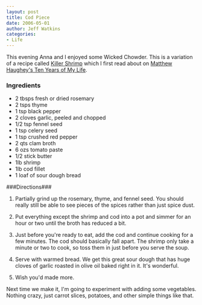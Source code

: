 ```yaml
---
layout: post
title: Cod Piece
date: 2006-05-01
author: Jeff Watkins
categories:
- Life
---
```


This evening Anna and I enjoyed some Wicked Chowder. This is a variation of a recipe called [Killer Shrimp](http://www.cyber-kitchen.com/recipes/Killer_Shrimp.htm) which I first read about on [Matthew Haughey's Ten Years of My Life](http://tenyearsofmylife.com/2005/01/16/).

### Ingredients ###
* 2 tbsps fresh or dried rosemary
* 2 tsps thyme
* 1 tsp black pepper
* 2 cloves garlic, peeled and chopped
* 1/2 tsp fennel seed
* 1 tsp celery seed
* 1 tsp crushed red pepper
* 2 qts clam broth
* 6 ozs tomato paste
* 1/2 stick butter
* 1lb shrimp
* 1lb cod fillet
* 1 loaf of sour dough bread

###Directions###
1. Partially grind up the rosemary, thyme, and fennel seed. You should really still be able to see pieces of the spices rather than just spice dust.

2. Put everything except the shrimp and cod into a pot and simmer for an hour or two until the broth has reduced a bit.

3. Just before you're ready to eat, add the cod and continue cooking for a few minutes. The cod should basically fall apart. The shrimp only take a minute or two to cook, so toss them in just before you serve the soup.

4. Serve with warmed bread. We get this great sour dough that has huge cloves of garlic roasted in olive oil baked right in it. It's wonderful.

5. Wish you'd made more.

Next time we make it, I'm going to experiment with adding some vegetables. Nothing crazy, just carrot slices, potatoes, and other simple things like that.